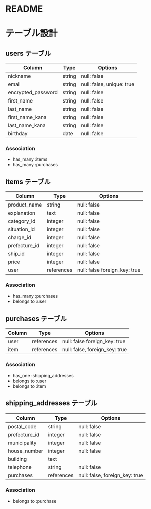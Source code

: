 # README

# テーブル設計

## users テーブル

| Column             | Type     | Options                    |
| ------------------ | -------- | -------------------------- |
| nickname           | string   | null: false                |
| email              | string   | null: false, unique: true  |
| encrypted_password | string   | null: false                |
| first_name         | string   | null: false                |
| last_name          | string   | null: false                |
| first_name_kana    | string   | null: false                |
| last_name_kana     | string   | null: false                |
| birthday           | date     | null: false                |

### Association
- has_many :items
- has_many :purchases


## items テーブル

| Column         | Type         | Options                        |
| -------------- | ------------ | ------------------------------ |
| product_name   | string       | null: false                    |
| explanation    | text         | null: false                    |
| category_id    | integer      | null: false                    |
| situation_id   | integer      | null: false                    |
| charge_id      | integer      | null: false                    |
| prefecture_id  | integer      | null: false                    |
| ship_id        | integer      | null: false                    |
| price          | integer      | null: false                    |
| user           | references   | null: false  foreign_key: true |

### Association
- has_many :purchases
- belongs to :user

## purchases テーブル

| Column       | Type       | Options                        |
| ------------ | ---------- | ------------------------------ |
| user         | references | null: false  foreign_key: true |
| item         | references | null: false, foreign_key: true |

###  Association
- has_one :shipping_addresses
- belongs to :user
- belongs to :item


## shipping_addresses テーブル

| Column         | Type       | Options                        |
| -------------- | ---------- | ------------------------------ |
| postal_code    | string     | null: false                    |
| prefecture_id  | integer    | null: false                    |
| municipality   | integer    | null: false                    |
| house_number   | integer    | null: false                    |
| building       | text       |                                |
| telephone      | string     | null: false                    |
| purchases      | references | null: false, foreign_key: true |

### Association
- belongs to :purchase